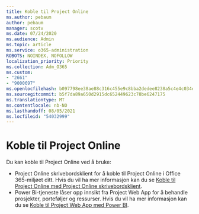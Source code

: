 ```yaml
---
title: Koble til Project Online
ms.author: pebaum
author: pebaum
manager: scotv
ms.date: 07/24/2020
ms.audience: Admin
ms.topic: article
ms.service: o365-administration
ROBOTS: NOINDEX, NOFOLLOW
localization_priority: Priority
ms.collection: Adm_O365
ms.custom:
- "2661"
- "9000697"
ms.openlocfilehash: b097798ee38ae88c316c455e9c8bba2dedee8238a5c4e4c034ecfc9cdc17f72e
ms.sourcegitcommit: b5f7da89a650d2915dc652449623c78be6247175
ms.translationtype: MT
ms.contentlocale: nb-NO
ms.lasthandoff: 08/05/2021
ms.locfileid: "54032999"
---
```

# <a name="connect-to-project-online"></a>Koble til Project Online

Du kan koble til Project Online ved å bruke:

- Project Online skrivebordsklient for å koble til Project Online i Office 365-miljøet ditt. Hvis du vil ha mer informasjon kan du se [Koble til Project Online med Project Online skrivebordsklient](https://docs.microsoft.com/projectonline/connect-to-project-online-with-the-project-online-desktop-client).  
- Power Bi-tjeneste låser opp innsikt fra Project Web App for å behandle prosjekter, porteføljer og ressurser. Hvis du vil ha mer informasjon kan du se [Koble til Project Web App med Power BI](https://docs.microsoft.com/power-bi/connect-data/service-connect-to-project-online).  